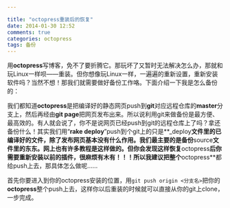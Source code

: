 ```yaml
---

title: "octopress重装后的恢复"
date: 2014-01-30 12:52
comments: true
categories: octopress
tags: 备份
---
```

用**octopress**写博客，免不了要折腾它。那玩坏了又暂时无法解决怎么办，那就和玩Linux一样呗——重装。但你想像玩Linux一样，一遍遍的重新设置，重新安装软件吗？当然不想！那我们就需要做好备份工作咯。下面介绍一下我是怎么备份的：

我们都知道**octopress**是把编译好的静态网页push到**git**对应远程仓库的**master**分支上，然后再经由**git page**把网页发布出来。所以说利用git来做备份是最方便、最高效的。有人就会说了，你不是说网页已经push到git的远程仓库上了吗？拿还备份什么！其实我们用“**rake deploy**”push到个git上的只是**_deploy**文件里的已编译好的文件，除了发布网页基本没有什么作用。我们最主要的是备份**source**文件里的东东。网上也有许多教程是这样做的。但你会发现这样恢复**octopress**后你需要重新安装以前的插件，很麻烦有木有！！！所以我建议把整个**octopress**都给push上去，那具体怎么做呢……

首先你要进入到你的octopress安装的位置，用`git push origin <分支名>`把你的**octopress**整个push上去，这样你以后重装的时候就可以直接从你的git上clone，一步完成。